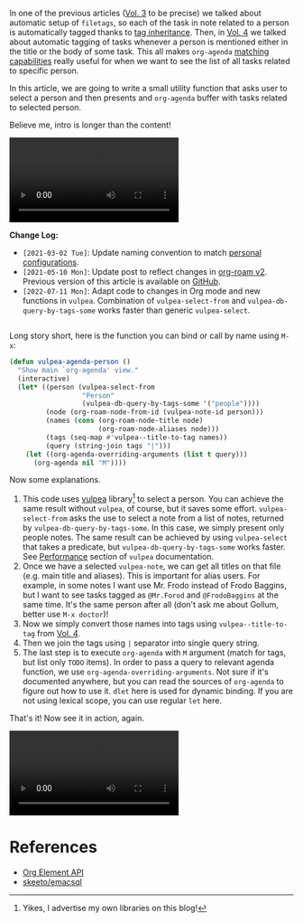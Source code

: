In one of the previous articles ([Vol. 3](/posts/2020-06-25-task-management-with-roam-vol3) to be precise) we talked about automatic setup of `filetags`, so each of the task in note related to a person is automatically tagged thanks to [tag inheritance](https://orgmode.org/manual/Tag-Inheritance.html). Then, in [Vol. 4](/posts/2020-07-07-task-management-with-roam-vol4) we talked about automatic tagging of tasks whenever a person is mentioned either in the title or the body of some task. This all makes `org-agenda` [matching capabilities](https://orgmode.org/manual/Matching-tags-and-properties.html#Matching-tags-and-properties) really useful for when we want to see the list of all tasks related to specific person.

In this article, we are going to write a small utility function that asks user to select a person and then presents and `org-agenda` buffer with tasks related to selected person.

Believe me, intro is longer than the content!

![](/content/2021-01-24-task-management-with-roam-vol6/2022-07-19_21-16-52_org-notes-person-agenda.mp4)

**Change Log:**

- `[2021-03-02 Tue]`: Update naming convention to match [personal configurations](https://github.com/d12frosted/environment/tree/master/emacs).
- `[2021-05-10 Mon]`: Update post to reflect changes in [org-roam v2](https://github.com/org-roam/org-roam/pull/1401). Previous version of this article is available on [GitHub](https://github.com/d12frosted/d12frosted.io/blob/c16870cab6ebbaafdf73c7c3589abbd27c20ac52/posts/2021-01-24-task-management-with-roam-vol6.org).
- `[2022-07-11 Mon]`: Adapt code to changes in Org mode and new functions in `vulpea`. Combination of `vulpea-select-from` and `vulpea-db-query-by-tags-some` works faster than generic `vulpea-select`.

``` related_posts
```

<!--more-->

Long story short, here is the function you can bind or call by name using `M-x`:

``` commonlisp
(defun vulpea-agenda-person ()
  "Show main `org-agenda' view."
  (interactive)
  (let* ((person (vulpea-select-from
                  "Person"
                  (vulpea-db-query-by-tags-some '("people"))))
         (node (org-roam-node-from-id (vulpea-note-id person)))
         (names (cons (org-roam-node-title node)
                      (org-roam-node-aliases node)))
         (tags (seq-map #'vulpea--title-to-tag names))
         (query (string-join tags "|")))
    (let ((org-agenda-overriding-arguments (list t query)))
      (org-agenda nil "M"))))
```

Now some explanations.

1.  This code uses [vulpea](https://github.com/d12frosted/vulpea) library[^1] to select a person. You can achieve the same result without `vulpea`, of course, but it saves some effort. `vulpea-select-from` asks the use to select a note from a list of notes, returned by `vulpea-db-query-by-tags-some`. In this case, we simply present only people notes. The same result can be achieved by using `vulpea-select` that takes a predicate, but `vulpea-db-query-by-tags-some` works faster. See [Performance](https://github.com/d12frosted/vulpea#orgb0b2734) section of `vulpea` documentation.
2.  Once we have a selected `vulpea-note`, we can get all titles on that file (e.g. main title and aliases). This is important for alias users. For example, in some notes I want use Mr. Frodo instead of Frodo Baggins, but I want to see tasks tagged as `@Mr.Forod` and `@FrodoBaggins` at the same time. It's the same person after all (don't ask me about Gollum, better use `M-x doctor`)!
3.  Now we simply convert those names into tags using `vulpea--title-to-tag` from [Vol. 4](/posts/2020-07-07-task-management-with-roam-vol4).
4.  Then we join the tags using `|` separator into single query string.
5.  The last step is to execute `org-agenda` with `M` argument (match for tags, but list only `TODO` items). In order to pass a query to relevant agenda function, we use `org-agenda-overriding-arguments`. Not sure if it's documented anywhere, but you can read the sources of `org-agenda` to figure out how to use it. `dlet` here is used for dynamic binding. If you are not using lexical scope, you can use regular `let` here.

That's it! Now see it in action, again.

![](/content/2021-01-24-task-management-with-roam-vol6/2022-07-19_21-16-52_org-notes-person-agenda.mp4)

# References

- [Org Element API](https://orgmode.org/worg/dev/org-element-api.html)
- [skeeto/emacsql](https://github.com/skeeto/emacsql)

[^1]: Yikes, I advertise my own libraries on this blog!
